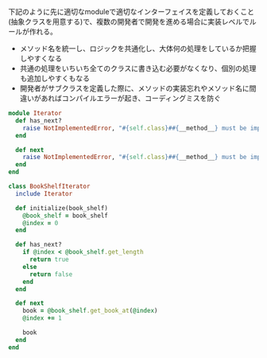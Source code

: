 下記のように先に適切なmoduleで適切なインターフェイスを定義しておくこと(抽象クラスを用意する)で、複数の開発者で開発を進める場合に実装レベルでルールが作れる。

- メソッド名を統一し、ロジックを共通化し、大体何の処理をしているか把握しやすくなる
- 共通の処理をいちいち全てのクラスに書き込む必要がなくなり、個別の処理も追加しやすくもなる
- 開発者がサブクラスを定義した際に、メソッドの実装忘れやメソッド名に間違いがあればコンパイルエラーが起き、コーディングミスを防ぐ

```ruby
module Iterator
  def has_next?
    raise NotImplementedError, "#{self.class}##{__method__} must be implemented"
  end

  def next
    raise NotImplementedError, "#{self.class}##{__method__} must be implemented"
  end
end

class BookShelfIterator
  include Iterator

  def initialize(book_shelf)
    @book_shelf = book_shelf
    @index = 0
  end

  def has_next?
    if @index < @book_shelf.get_length
      return true
    else
      return false
    end
  end

  def next
    book = @book_shelf.get_book_at(@index)
    @index += 1

    book
  end
end
```
